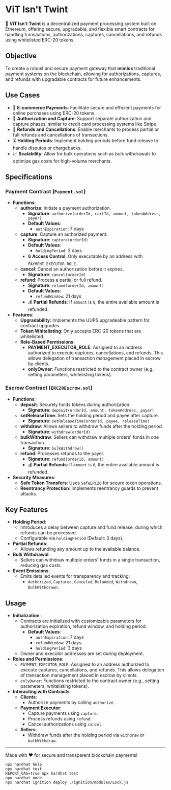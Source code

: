 # ViT Isn't Twint

🚀 **ViT Isn't Twint** is a decentralized payment processing system built on Ethereum, offering secure, upgradable, and flexible smart contracts for handling transactions, authorizations, captures, cancellations, and refunds using whitelisted ERC-20 tokens.

## Objective

To create a robust and secure payment gateway that **mimics** traditional payment systems on the blockchain, allowing for authorizations, captures, and refunds with upgradable contracts for future enhancements.

## Use Cases

- 🛒 **E-commerce Payments**: Facilitate secure and efficient payments for online purchases using ERC-20 tokens.
- 🔄 **Authorization and Capture**: Support separate authorization and capture phases, similar to credit card processing systems like Stripe.
- 💸 **Refunds and Cancellations**: Enable merchants to process partial or full refunds and cancellations of transactions.
- ⏳ **Holding Periods**: Implement holding periods before fund release to handle disputes or chargebacks.
- 📈 **Scalability**: Allow for bulk operations such as bulk withdrawals to optimize gas costs for high-volume merchants.

## Specifications

### **Payment Contract (`Payment.sol`)**

- **Functions**:
  - **authorize**: Initiate a payment authorization.
    - **Signature**: `authorize(orderId, cartId, amount, tokenAddress, payer)`
    - **Default Values**:
      - `authExpiration`: 7 days
  - **capture**: Capture an authorized payment.
    - **Signature**: `capture(orderId)`
    - **Default Values**:
      - `holdingPeriod`: 3 days
    - 🔒 **Access Control**: Only executable by an address with `PAYMENT_EXECUTOR_ROLE`.
  - **cancel**: Cancel an authorization before it expires.
    - **Signature**: `cancel(orderId)`
  - **refund**: Process a partial or full refund.
    - **Signature**: `refund(orderId, amount)`
    - **Default Values**:
      - `refundWindow`: 21 days
    - 💰 **Partial Refunds**: If `amount` is `0`, the entire available amount is refunded.
- **Features**:
  - **Upgradability**: Implements the UUPS upgradeable pattern for contract upgrades.
  - **Token Whitelisting**: Only accepts ERC-20 tokens that are whitelisted.
  - **Role-Based Permissions**:
    - **PAYMENT_EXECUTOR_ROLE**: Assigned to an address authorized to execute captures, cancellations, and refunds. This allows delegation of transaction management placed in escrow by clients.
    - **onlyOwner**: Functions restricted to the contract owner (e.g., setting parameters, whitelisting tokens).

### **Escrow Contract (`ERC20Escrow.sol`)**

- **Functions**:
  - **deposit**: Securely holds tokens during authorization.
    - **Signature**: `deposit(orderId, amount, tokenAddress, payer)`
  - **setReleaseTime**: Sets the holding period and payee after capture.
    - **Signature**: `setReleaseTime(orderId, payee, releaseTime)`
  - **withdraw**: Allows sellers to withdraw funds after the holding period.
    - **Signature**: `withdraw(orderId)`
  - **bulkWithdraw**: Sellers can withdraw multiple orders' funds in one transaction.
    - **Signature**: `bulkWithdraw()`
  - **refund**: Processes refunds to the payer.
    - **Signature**: `refund(orderId, amount)`
    - 💰 **Partial Refunds**: If `amount` is `0`, the entire available amount is refunded.
- **Security Measures**:
  - **Safe Token Transfers**: Uses `SafeERC20` for secure token operations.
  - **Reentrancy Protection**: Implements reentrancy guards to prevent attacks.

## Key Features

- **Holding Period**:
  - Introduces a delay between capture and fund release, during which refunds can be processed.
  - Configurable via `holdingPeriod` (Default: 3 days).
- **Partial Refunds**:
  - Allows refunding any amount up to the available balance.
- **Bulk Withdrawal**:
  - Sellers can withdraw multiple orders' funds in a single transaction, reducing gas costs.
- **Event Emissions**:
  - Emits detailed events for transparency and tracking:
    - `Authorized`, `Captured`, `Canceled`, `Refunded`, `Withdrawn`, `BulkWithdrawn`.

## Usage

- **Initialization**:
  - Contracts are initialized with customizable parameters for authorization expiration, refund window, and holding period.
    - **Default Values**:
      - `authExpiration`: 7 days
      - `refundWindow`: 21 days
      - `holdingPeriod`: 3 days
  - Owner and executor addresses are set during deployment.
- **Roles and Permissions**:
  - `PAYMENT_EXECUTOR_ROLE`: Assigned to an address authorized to execute captures, cancellations, and refunds. This allows delegation of transaction management placed in escrow by clients.
  - `onlyOwner`: Functions restricted to the contract owner (e.g., setting parameters, whitelisting tokens).
- **Interacting with Contracts**:
  - **Clients**:
    - Authorize payments by calling `authorize`.
  - **Payment Executor**:
    - Capture payments using `capture`.
    - Process refunds using `refund`.
    - Cancel authorizations using `cancel`.
  - **Sellers**:
    - Withdraw funds after the holding period via `withdraw` or `bulkWithdraw`.

---

Made with ❤️ for secure and transparent blockchain payments!


```shell
npx hardhat help
npx hardhat test
REPORT_GAS=true npx hardhat test
npx hardhat node
npx hardhat ignition deploy ./ignition/modules/Lock.js
```
